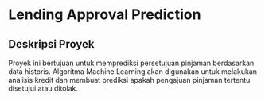 # Lending Approval Prediction

## Deskripsi Proyek

Proyek ini bertujuan untuk memprediksi persetujuan pinjaman berdasarkan data historis. Algoritma Machine Learning akan digunakan untuk melakukan analisis kredit dan membuat prediksi apakah pengajuan pinjaman tertentu disetujui atau ditolak.

